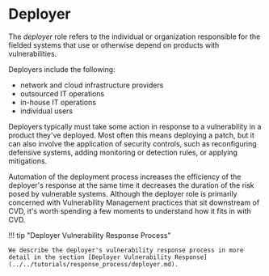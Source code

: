 # Deployer

The *deployer* role refers to the individual or organization responsible
for the fielded systems that use or otherwise depend on products with
vulnerabilities.

Deployers include the following:

- network and cloud infrastructure providers
- outsourced IT operations
- in-house IT operations
- individual users

Deployers typically must take some action in response to a vulnerability
in a product they've deployed. Most often this means deploying a patch,
but it can also involve the application of security controls, such as
reconfiguring defensive systems, adding monitoring or detection rules,
or applying mitigations.

Automation of the deployment process increases the efficiency of the
deployer's response at the same time it decreases the duration of the
risk posed by vulnerable systems.
Although the deployer role is primarily concerned with Vulnerability
Management practices that sit downstream of CVD, it's worth spending a
few moments to understand how it fits in with CVD.

!!! tip "Deployer Vulnerability Response Process"

    We describe the deployer's vulnerability response process in more
    detail in the section [Deployer Vulnerability Response](../../tutorials/response_process/deployer.md).
